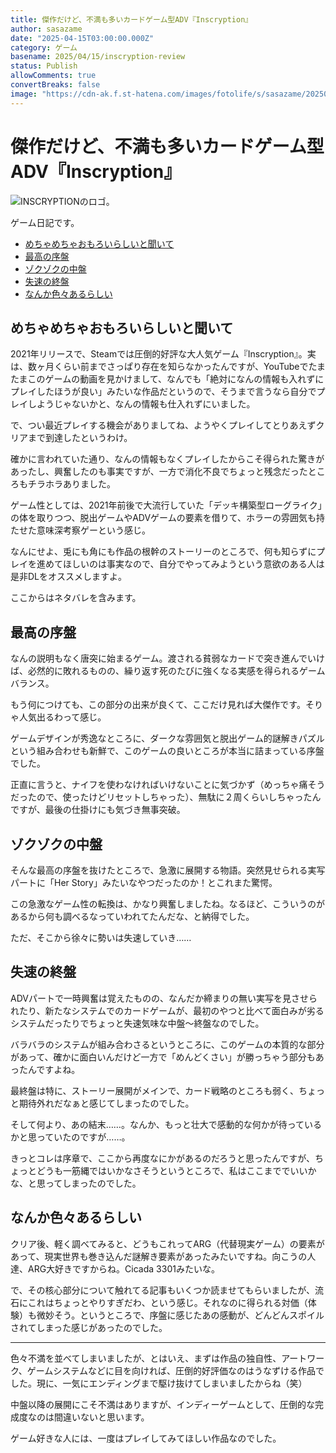 ```yaml
---
title: 傑作だけど、不満も多いカードゲーム型ADV『Inscryption』
author: sasazame
date: "2025-04-15T03:00:00.000Z"
category: ゲーム
basename: 2025/04/15/inscryption-review
status: Publish
allowComments: true
convertBreaks: false
image: "https://cdn-ak.f.st-hatena.com/images/fotolife/s/sasazame/20250414/20250414200804.png"
---
```

# 傑作だけど、不満も多いカードゲーム型ADV『Inscryption』

![INSCRYPTIONのロゴ。](https://cdn-ak.f.st-hatena.com/images/fotolife/s/sasazame/20250414/20250414200804.png)

ゲーム日記です。

<!-- Extended Body -->

-   [めちゃめちゃおもろいらしいと聞いて](#めちゃめちゃおもろいらしいと聞いて)
-   [最高の序盤](#最高の序盤)
-   [ゾクゾクの中盤](#ゾクゾクの中盤)
-   [失速の終盤](#失速の終盤)
-   [なんか色々あるらしい](#なんか色々あるらしい)

## めちゃめちゃおもろいらしいと聞いて

2021年リリースで、Steamでは圧倒的好評な大人気ゲーム『Inscryption』。実は、数ヶ月くらい前までさっぱり存在を知らなかったんですが、YouTubeでたまたまこのゲームの動画を見かけまして、なんでも「絶対になんの情報も入れずにプレイしたほうが良い」みたいな作品だというので、そうまで言うなら自分でプレイしようじゃないかと、なんの情報も仕入れずにいました。

で、つい最近プレイする機会がありましてね、ようやくプレイしてとりあえずクリアまで到達したというわけ。

確かに言われていた通り、なんの情報もなくプレイしたからこそ得られた驚きがあったし、興奮したのも事実ですが、一方で消化不良でちょっと残念だったところもチラホラありました。

ゲーム性としては、2021年前後で大流行していた「デッキ構築型ローグライク」の体を取りつつ、脱出ゲームやADVゲームの要素を借りて、ホラーの雰囲気も持たせた意味深考察ゲーという感じ。

なんにせよ、兎にも角にも作品の根幹のストーリーのところで、何も知らずにプレイを進めてほしいのは事実なので、自分でやってみようという意欲のある人は是非DLをオススメしますよ。

ここからはネタバレを含みます。

## 最高の序盤

なんの説明もなく唐突に始まるゲーム。渡される貧弱なカードで突き進んでいけば、必然的に敗れるものの、繰り返す死のたびに強くなる実感を得られるゲームバランス。

もう何につけても、この部分の出来が良くて、ここだけ見れば大傑作です。そりゃ人気出るわって感じ。

ゲームデザインが秀逸なところに、ダークな雰囲気と脱出ゲーム的謎解きパズルという組み合わせも新鮮で、このゲームの良いところが本当に詰まっている序盤でした。

正直に言うと、ナイフを使わなければいけないことに気づかず（めっちゃ痛そうだったので、使ったけどリセットしちゃった）、無駄に２周くらいしちゃったんですが、最後の仕掛けにも気づき無事突破。

## ゾクゾクの中盤

そんな最高の序盤を抜けたところで、急激に展開する物語。突然見せられる実写パートに「Her Story」みたいなやつだったのか！とこれまた驚愕。

この急激なゲーム性の転換は、かなり興奮しましたね。なるほど、こういうのがあるから何も調べるなっていわれてたんだな、と納得でした。

ただ、そこから徐々に勢いは失速していき……

## 失速の終盤

ADVパートで一時興奮は覚えたものの、なんだか締まりの無い実写を見させられたり、新たなシステムでのカードゲームが、最初のやつと比べて面白みが劣るシステムだったりでちょっと失速気味な中盤～終盤なのでした。

バラバラのシステムが組み合わさるというところに、このゲームの本質的な部分があって、確かに面白いんだけど一方で「めんどくさい」が勝っちゃう部分もあったんですよね。

最終盤は特に、ストーリー展開がメインで、カード戦略のところも弱く、ちょっと期待外れだなぁと感じてしまったのでした。

そして何より、あの結末……。なんか、もっと壮大で感動的な何かが待っているかと思っていたのですが……。

きっとコレは序章で、ここから再度なにかがあるのだろうと思ったんですが、ちょっとどうも一筋縄ではいかなさそうというところで、私はここまででいいかな、と思ってしまったのでした。

## なんか色々あるらしい

クリア後、軽く調べてみると、どうもこれってARG（代替現実ゲーム）の要素があって、現実世界も巻き込んだ謎解き要素があったみたいですね。向こうの人達、ARG大好きですからね。Cicada 3301みたいな。

で、その核心部分について触れてる記事もいくつか読ませてもらいましたが、流石にこれはちょっとやりすぎだわ、という感じ。それなのに得られる対価（体験）も微妙そう。というところで、序盤に感じたあの感動が、どんどんスポイルされてしまった感じがあったのでした。

* * *

色々不満を並べてしまいましたが、とはいえ、まずは作品の独自性、アートワーク、ゲームシステムなどに目を向ければ、圧倒的好評価なのはうなずける作品でした。現に、一気にエンディングまで駆け抜けてしまいましたからね（笑）

中盤以降の展開にこそ不満はありますが、インディーゲームとして、圧倒的な完成度なのは間違いないと思います。

ゲーム好きな人には、一度はプレイしてみてほしい作品なのでした。